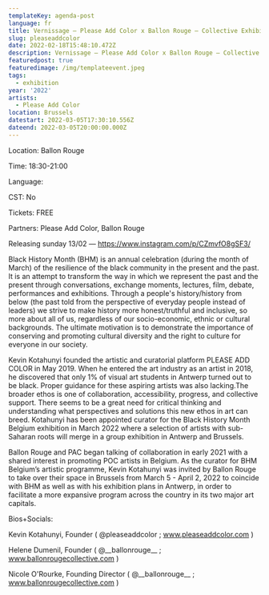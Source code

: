 ```yaml
---
templateKey: agenda-post
language: fr
title: Vernissage – Please Add Color x Ballon Rouge – Collective Exhibition
slug: pleaseaddcolor
date: 2022-02-18T15:48:10.472Z
description: Vernissage – Please Add Color x Ballon Rouge – Collective Exhibition
featuredpost: true
featuredimage: /img/templateevent.jpeg
tags:
  - exhibition
year: '2022'
artists:
  - Please Add Color
location: Brussels
datestart: 2022-03-05T17:30:10.556Z
dateend: 2022-03-05T20:00:00.000Z
---
```

Location: Ballon Rouge

Time: 18:30-21:00

Language: 

CST: No

Tickets: FREE

Partners: Please Add Color, Ballon Rouge

Releasing sunday 13/02 — https://www.instagram.com/p/CZmvfO8gSF3/

Black History Month (BHM) is an annual celebration (during the month of March) of the resilience of the black community in the present and the past. It is an attempt to transform the way in which we represent the past and the present through conversations, exchange moments, lectures, film, debate, performances and exhibitions. Through a people's history/history from below (the past told from the perspective of everyday people instead of leaders) we strive to make history more honest/truthful and inclusive, so more about all of us, regardless of our socio-economic, ethnic or cultural backgrounds. The ultimate motivation is to demonstrate the importance of conserving and promoting cultural diversity and the right to culture for everyone in our society.

Kevin Kotahunyi founded the artistic and curatorial platform PLEASE ADD COLOR in May 2019. When he entered the art industry as an artist in 2018, he discovered that only 1% of visual art students in Antwerp turned out to be black. Proper guidance for these aspiring artists was also lacking.The broader ethos is one of collaboration, accessibility, progress, and collective support. There seems to be a great need for critical thinking and understanding what perspectives and solutions this new ethos in art can breed. Kotahunyi has been appointed curator for the Black History Month Belgium exhibition in March 2022 where a selection of artists with sub-Saharan roots will merge in a group exhibition in Antwerp and Brussels.

Ballon Rouge and PAC began talking of collaboration in early 2021 with a shared interest in promoting POC artists in Belgium. As the curator for BHM Belgium’s artistic programme, Kevin Kotahunyi was invited by Ballon Rouge to take over their space in Brussels from March 5 - April 2, 2022 to coincide with BHM as well as with his exhibition plans in Antwerp, in order to facilitate a more expansive program across the country in its two major art capitals.

Bios+Socials:

Kevin Kotahunyi, Founder ( @pleaseaddcolor ; www.pleaseaddcolor.com )

Helene Dumenil, Founder ( @\_\_ballonrouge\_\_ ; www.ballonrougecollective.com )

Nicole O'Rourke, Founding Director ( @\_\_ballonrouge\_\_ ; www.ballonrougecollective.com )

